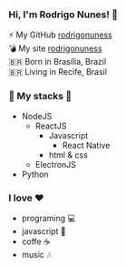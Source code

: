 
### Hi, I'm Rodrigo Nunes!  💜

⚡ My GitHub [rodrigonuness](https://github.com/rodrigonuness) <br>
💣 My site [rodrigonuness](https://rodrigonuness.github.io/index.html) <br>
🇧🇷 Born in Brasília, Brazil <br>
🇧🇷 Living in Recife, Brasil

### 🚀 My stacks 💙
  - NodeJS
      - ReactJS
          - Javascript
              - React Native  
          - html & css 
      - ElectronJS 
  - Python 

### I love ❤️
- programing 💻
- javascript 💛
- coffe ☕
- music 🎶
